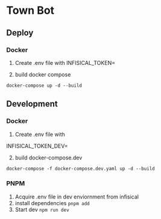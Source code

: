 
# Town Bot

  
## Deploy

###  Docker


1. Create .env file with INFISICAL_TOKEN=<TOKEN>

2. build docker compose

`docker-compose up -d --build`


## Development

###  Docker

1. Create .env file with

INFISICAL_TOKEN_DEV=<TOKEN>

2. build docker-compose.dev

`docker-compose -f docker-compose.dev.yaml up -d --build`

### PNPM
1. Acquire .env file in dev enviornment from infisical
2. install dependencies
`pnpm add`
3. Start dev
`npm run dev`